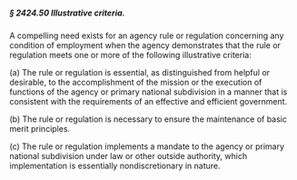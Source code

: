 ##### § 2424.50 Illustrative criteria. #####

A compelling need exists for an agency rule or regulation concerning any condition of employment when the agency demonstrates that the rule or regulation meets one or more of the following illustrative criteria:

(a) The rule or regulation is essential, as distinguished from helpful or desirable, to the accomplishment of the mission or the execution of functions of the agency or primary national subdivision in a manner that is consistent with the requirements of an effective and efficient government.

(b) The rule or regulation is necessary to ensure the maintenance of basic merit principles.

(c) The rule or regulation implements a mandate to the agency or primary national subdivision under law or other outside authority, which implementation is essentially nondiscretionary in nature.